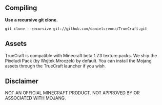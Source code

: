 
## Compiling

**Use a recursive git clone.**

    git clone --recursive git://github.com/danielcrenna/TrueCraft.git

## Assets

TrueCraft is compatible with Minecraft beta 1.7.3 texture packs. We ship the Pixeludi Pack (by Wojtek Mroczek) by default. You can install the Mojang assets through the TrueCraft launcher if you wish.

## Disclaimer

NOT AN OFFICIAL MINECRAFT PRODUCT. NOT APPROVED BY OR ASSOCIATED WITH MOJANG.
